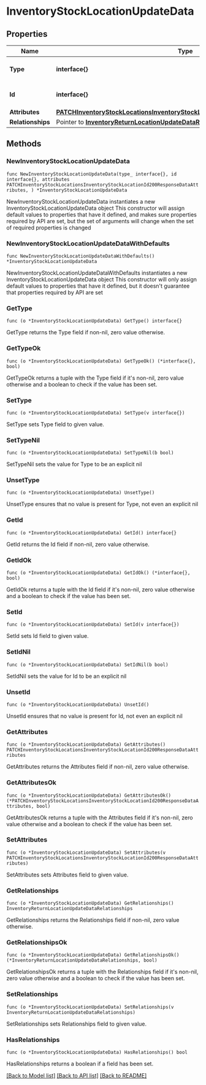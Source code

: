 # InventoryStockLocationUpdateData

## Properties

Name | Type | Description | Notes
------------ | ------------- | ------------- | -------------
**Type** | **interface{}** | The resource&#39;s type | 
**Id** | **interface{}** | The resource&#39;s id | 
**Attributes** | [**PATCHInventoryStockLocationsInventoryStockLocationId200ResponseDataAttributes**](PATCHInventoryStockLocationsInventoryStockLocationId200ResponseDataAttributes.md) |  | 
**Relationships** | Pointer to [**InventoryReturnLocationUpdateDataRelationships**](InventoryReturnLocationUpdateDataRelationships.md) |  | [optional] 

## Methods

### NewInventoryStockLocationUpdateData

`func NewInventoryStockLocationUpdateData(type_ interface{}, id interface{}, attributes PATCHInventoryStockLocationsInventoryStockLocationId200ResponseDataAttributes, ) *InventoryStockLocationUpdateData`

NewInventoryStockLocationUpdateData instantiates a new InventoryStockLocationUpdateData object
This constructor will assign default values to properties that have it defined,
and makes sure properties required by API are set, but the set of arguments
will change when the set of required properties is changed

### NewInventoryStockLocationUpdateDataWithDefaults

`func NewInventoryStockLocationUpdateDataWithDefaults() *InventoryStockLocationUpdateData`

NewInventoryStockLocationUpdateDataWithDefaults instantiates a new InventoryStockLocationUpdateData object
This constructor will only assign default values to properties that have it defined,
but it doesn't guarantee that properties required by API are set

### GetType

`func (o *InventoryStockLocationUpdateData) GetType() interface{}`

GetType returns the Type field if non-nil, zero value otherwise.

### GetTypeOk

`func (o *InventoryStockLocationUpdateData) GetTypeOk() (*interface{}, bool)`

GetTypeOk returns a tuple with the Type field if it's non-nil, zero value otherwise
and a boolean to check if the value has been set.

### SetType

`func (o *InventoryStockLocationUpdateData) SetType(v interface{})`

SetType sets Type field to given value.


### SetTypeNil

`func (o *InventoryStockLocationUpdateData) SetTypeNil(b bool)`

 SetTypeNil sets the value for Type to be an explicit nil

### UnsetType
`func (o *InventoryStockLocationUpdateData) UnsetType()`

UnsetType ensures that no value is present for Type, not even an explicit nil
### GetId

`func (o *InventoryStockLocationUpdateData) GetId() interface{}`

GetId returns the Id field if non-nil, zero value otherwise.

### GetIdOk

`func (o *InventoryStockLocationUpdateData) GetIdOk() (*interface{}, bool)`

GetIdOk returns a tuple with the Id field if it's non-nil, zero value otherwise
and a boolean to check if the value has been set.

### SetId

`func (o *InventoryStockLocationUpdateData) SetId(v interface{})`

SetId sets Id field to given value.


### SetIdNil

`func (o *InventoryStockLocationUpdateData) SetIdNil(b bool)`

 SetIdNil sets the value for Id to be an explicit nil

### UnsetId
`func (o *InventoryStockLocationUpdateData) UnsetId()`

UnsetId ensures that no value is present for Id, not even an explicit nil
### GetAttributes

`func (o *InventoryStockLocationUpdateData) GetAttributes() PATCHInventoryStockLocationsInventoryStockLocationId200ResponseDataAttributes`

GetAttributes returns the Attributes field if non-nil, zero value otherwise.

### GetAttributesOk

`func (o *InventoryStockLocationUpdateData) GetAttributesOk() (*PATCHInventoryStockLocationsInventoryStockLocationId200ResponseDataAttributes, bool)`

GetAttributesOk returns a tuple with the Attributes field if it's non-nil, zero value otherwise
and a boolean to check if the value has been set.

### SetAttributes

`func (o *InventoryStockLocationUpdateData) SetAttributes(v PATCHInventoryStockLocationsInventoryStockLocationId200ResponseDataAttributes)`

SetAttributes sets Attributes field to given value.


### GetRelationships

`func (o *InventoryStockLocationUpdateData) GetRelationships() InventoryReturnLocationUpdateDataRelationships`

GetRelationships returns the Relationships field if non-nil, zero value otherwise.

### GetRelationshipsOk

`func (o *InventoryStockLocationUpdateData) GetRelationshipsOk() (*InventoryReturnLocationUpdateDataRelationships, bool)`

GetRelationshipsOk returns a tuple with the Relationships field if it's non-nil, zero value otherwise
and a boolean to check if the value has been set.

### SetRelationships

`func (o *InventoryStockLocationUpdateData) SetRelationships(v InventoryReturnLocationUpdateDataRelationships)`

SetRelationships sets Relationships field to given value.

### HasRelationships

`func (o *InventoryStockLocationUpdateData) HasRelationships() bool`

HasRelationships returns a boolean if a field has been set.


[[Back to Model list]](../README.md#documentation-for-models) [[Back to API list]](../README.md#documentation-for-api-endpoints) [[Back to README]](../README.md)


